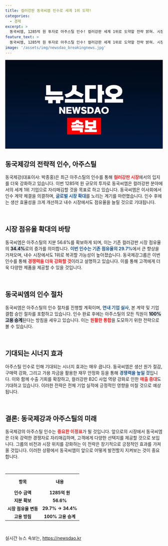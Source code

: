 ```yaml
---
title: 컬러강판 동국씨엠 인수로 세계 1위 도약!
categories:
  - 경제
excerpt: >
  동국씨엠, 1285억 원 투자로 아주스틸 인수! 컬러강판 세계 1위로 도약할 전략 밝혀. 시장 점유율 확대와 고용 승계, 재무 안정화 기대감에 주목!
feature_text: >
  동국씨엠, 1285억 원 투자로 아주스틸 인수! 컬러강판 세계 1위로 도약할 전략 밝혀. 시장 점유율 확대와 고용 승계, 재무 안정화 기대감에 주목!
image: '/assets/img/newsdao_breakingnews.jpg'
---
```


<p><img src="/assets/img/newsdao_breakingnews.jpg" alt="bookingtag 속보" /></p>

<h2 data-ke-size="size26">동국제강의 전략적 인수, 아주스틸</h2>

<p data-ke-size="size16">동국제강(대표이사: 박종홍)은 최근 아주스틸의 인수를 통해 <b><span style="color: #ee2323;">컬러강판 시장</span></b>에서의 입지를 더욱 강화하고 있습니다. 이번 1285억 원 규모의 투자로 동국씨엠은 컬러강판 분야에서의 세계 1위 기업으로 자리매김할 것을 목표로 하고 있습니다. 동국씨엠은 이사회에서 인수 계약 체결을 의결하며, <b><span style="color: #1a5490;">글로벌 시장 확대</span></b>를 노리는 계기를 마련했습니다. 인수 후에는 생산 효율성을 크게 개선하고 내수 시장에서도 점유율을 늘릴 것으로 기대됩니다.</p>

<p data-ke-size="size16">&nbsp;</p>

<h2 data-ke-size="size26">시장 점유율 확대의 바탕</h2>

<p data-ke-size="size16">동국씨엠은 아주스틸의 지분 56.6%를 확보하게 되며, 이는 기존 컬러강판 시장 점유율의 <b><span style="background-color: #21538527;">34.4%</b></span>로의 증가를 의미합니다. <b><span style="color: #1a5490;">이번 인수는 기존 점유율의 29.7%</span></b>에서 큰 향상을 가져오며, 내수 시장에서도 1위로 복귀할 가능성이 높아졌습니다. 동국제강그룹은 이번 인수를 통해 <b><span style="color: #ee2323;">경쟁력을 더욱 강화할 것</span></b>이라고 설명하고 있습니다. 이를 통해 고객에게 더욱 다양한 제품을 제공할 수 있을 것입니다.</p>

<p data-ke-size="size16">&nbsp;</p>

<h2 data-ke-size="size26">동국씨엠의 인수 절차</h2>

<p data-ke-size="size16">동국씨엠은 아주스틸의 인수 절차를 진행할 계획이며, <b><span style="color: #1a5490;">연내 기업 실사</span></b>, 본 계약 및 기업 결합 승인 절차를 포함하고 있습니다. 인수 완료 후에는 아주스틸의 모든 직원이 <b><span style="background-color: #21538527;">100% 고용 승계</b></span>된다는 방침을 세우고 있습니다. 이는 <b><span style="color: #ee2323;">원활한 통합</span></b>을 도모하기 위한 전략으로 볼 수 있습니다.</p>

<p data-ke-size="size16">&nbsp;</p>

<h2 data-ke-size="size26">기대되는 시너지 효과</h2>

<p data-ke-size="size16">아주스틸 인수로 인해 기대되는 시너지 효과는 매우 큽니다. 동국씨엠은 생산 원가 절감, 구매력 강화, 그리고 가용 자금을 활용한 재무 안정화 등을 통해 <b><span style="color: #1a5490;">경쟁력을 높일 것</span></b>입니다. 이와 함께 수출 기회를 확장하고, 컬러강판 B2C 사업 역량 강화로 인한 <b><span style="color: #ee2323;">매출 증대</span></b>도 기대하고 있습니다. 이러한 전략은 전체 기업 실적에 긍정적인 영향을 미칠 것으로 예상됩니다.</p>

<p data-ke-size="size16">&nbsp;</p>

<h2 data-ke-size="size26">결론: 동국제강과 아주스틸의 미래</h2>

<p data-ke-size="size16">동국제강의 아주스틸 인수는 <b><span style="color: #ee2323;">중요한 이정표</span></b>가 될 것입니다. 앞으로의 시장에서 동국씨엠은 더욱 강력한 경쟁자로 자리매김하며, 고객에게 다양한 선택지를 제공할 것으로 보입니다. 그룹의 비전과 시장 위치를 강화하는 이 전략은 장기적으로 긍정적인 효과를 가져올 것입니다. 이러한 상황에서 동국씨엠이 앞으로 어떻게 발전할지 지켜보는 것이 중요합니다.</p>

<p data-ke-size="size16">&nbsp;</p>

<table style="width:100%; border-collapse: collapse;">
  <tr>
    <th style="text-align: center; height: 40px;">항목</th>
    <th style="text-align: center; height: 40px;">내용</th>
  </tr>
  <tr>
    <td style="text-align: center; height: 17px;"><b>인수 금액</b></td>
    <td style="text-align: center; height: 17px;"><b>1285억 원</b></td>
  </tr>
  <tr>
    <td style="text-align: center; height: 17px;"><b>지분 확보</b></td>
    <td style="text-align: center; height: 17px;"><b>56.6%</b></td>
  </tr>
  <tr>
    <td style="text-align: center; height: 17px;"><b>시장 점유율 변동</b></td>
    <td style="text-align: center; height: 17px;"><b>29.7% → 34.4%</b></td>
  </tr>
  <tr>
    <td style="text-align: center; height: 17px;"><b>고용 방침</b></td>
    <td style="text-align: center; height: 17px;"><b>100% 고용 승계</b></td>
  </tr>
</table>

<p data-ke-size="size16">&nbsp;</p>
실시간 뉴스 속보는, <a href="https://newsdao.kr" rel="dofollow">https://newsdao.kr</a>


